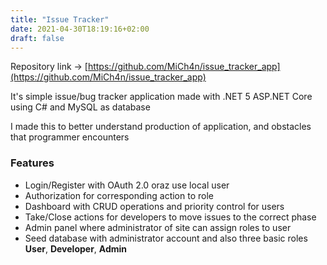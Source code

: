 ```yaml
---
title: "Issue Tracker"
date: 2021-04-30T18:19:16+02:00
draft: false
---
```

Repository link → [https://github.com/MiCh4n/issue_tracker_app](https://github.com/MiCh4n/issue_tracker_app)

It's simple issue/bug tracker application made with .NET 5 ASP.NET Core using C# and MySQL as database

I made this to better understand production of application, and obstacles that programmer encounters
### Features
* Login/Register with OAuth 2.0 oraz use local user
* Authorization for corresponding action to role
* Dashboard with CRUD operations and priority control for users
* Take/Close actions for developers to move issues to the correct phase
* Admin panel where administrator of site can assign roles to user
* Seed database with administrator account and also three basic roles **User**, **Developer**, **Admin**
